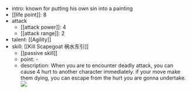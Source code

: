- intro: known for putting his own sin into a painting
- [[life point]]: 8
- attack
	- [[attack power]]: 4
	- [[attack range]]: 2
- talent: [[Agility]]
- skill: [[Kill Scapegoat 祸水东引]]
	- [[passive skill]] 
	- point: - 
	- description: When you are to encounter deadly attack, you can cause 4 hurt to another character immediately. if your move make them dying, you can escape from the hurt you are gonna undertake.
  ![](https://imgsa.baidu.com/forum/w%3D580/sign=3fceacdf3a9b033b2c88fcd225cc3620/bda1c1ca7bcb0a4619fb3ae26563f6246960afe7.jpg)
